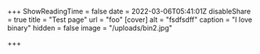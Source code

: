 +++
ShowReadingTime = false
date = 2022-03-06T05:41:01Z
disableShare = true
title = "Test page"
url = "foo"
[cover]
alt = "fsdfsdff"
caption = "I love binary"
hidden = false
image = "/uploads/bin2.jpg"

+++
